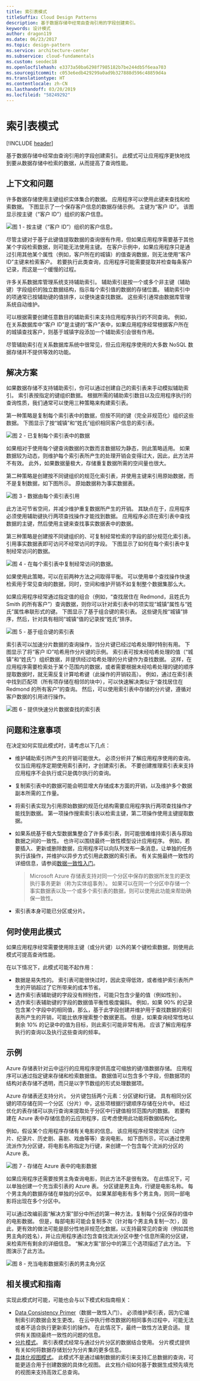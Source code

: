 ```yaml
---
title: 索引表模式
titleSuffix: Cloud Design Patterns
description: 基于数据存储中经常由查询引用的字段创建索引。
keywords: 设计模式
author: dragon119
ms.date: 06/23/2017
ms.topic: design-pattern
ms.service: architecture-center
ms.subservice: cloud-fundamentals
ms.custom: seodec18
ms.openlocfilehash: e3373a50ba6298f7985182b7be244db5f6eaa703
ms.sourcegitcommit: c053e6edb429299a0ad9b327888d596c48859d4a
ms.translationtype: HT
ms.contentlocale: zh-CN
ms.lasthandoff: 03/20/2019
ms.locfileid: "58249292"
---
```

# <a name="index-table-pattern"></a>索引表模式

[!INCLUDE [header](../_includes/header.md)]

基于数据存储中经常由查询引用的字段创建索引。 此模式可让应用程序更快地找到要从数据存储中检索的数据，从而提高了查询性能。

## <a name="context-and-problem"></a>上下文和问题

许多数据存储使用主键组织实体集合的数据。 应用程序可以使用此键来查找和检索数据。 下图显示了一个保存客户信息的数据存储示例。 主键为“客户 ID”。 该图显示按主键（“客户 ID”）组织的客户信息。

![图 1 - 按主键（“客户 ID”）组织的客户信息。](./_images/index-table-figure-1.png)

尽管主键对于基于此键值提取数据的查询很有作用，但如果应用程序需要基于其他某个字段检索数据，则可能无法使用主键。 在客户示例中，如果应用程序只是通过引用其他某个属性（例如，客户所在的城镇）的值查询数据，则无法使用“客户 ID”主键来检索客户。 若要执行此类查询，应用程序可能需要提取并检查每条客户记录，而这是一个缓慢的过程。

许多关系数据库管理系统支持辅助索引。 辅助索引是按一个或多个非主键（辅助键）字段组织的独立数据结构，指示每个索引值的数据的存储位置。 辅助索引中的项通常已按辅助键的值排序，以便快速查找数据。 这些索引通常由数据库管理系统自动维护。

可以根据需要创建任意数目的辅助索引来支持应用程序执行的不同查询。 例如，在关系数据库中“客户 ID”是主键的“客户”表中，如果应用程序经常根据客户所在的城镇查找客户，则基于城镇字段添加一个辅助索引会很有作用。

尽管辅助索引在关系数据库系统中很常见，但云应用程序使用的大多数 NoSQL 数据存储并不提供等效的功能。

## <a name="solution"></a>解决方案

如果数据存储不支持辅助索引，你可以通过创建自己的索引表来手动模拟辅助索引。 索引表按指定的键组织数据。 根据所需的辅助索引数目以及应用程序执行的查询性质，我们通常可以使用三种策略来构建索引表。

第一种策略是复制每个索引表中的数据，但按不同的键（完全非规范化）组织这些数据。 下图显示了按“城镇”和“姓氏”组织相同客户信息的索引表。

![图 2 - 已复制每个索引表中的数据](./_images/index-table-figure-2.png)

如果相对于使用每个键查询数据的次数而言数据较为静态，则此策略适用。 如果数据较为动态，则维护每个索引表所产生的处理开销会变得过大，因此，此方法并不有效。 此外，如果数据量极大，存储重复数据所需的空间量也很大。

第二种策略是创建按不同键组织的规范化索引表，并使用主键来引用原始数据，而不是复制数据，如下图所示。 原始数据称为事实数据表。

![图 3 - 数据由每个索引表引用](./_images/index-table-figure-3.png)

此方法可节省空间，并减少维护重复数据所产生的开销。 其缺点在于，应用程序必须使用辅助键执行两项查找操作才能找到数据。 应用程序必须在索引表中查找数据的主键，然后使用主键来查找事实数据表中的数据。

第三种策略是创建按不同键组织的、可复制经常检索的字段的部分规范化索引表。 引用事实数据表即可访问不经常访问的字段。 下图显示了如何在每个索引表中复制经常访问的数据。

![图 4 - 在每个索引表中复制经常访问的数据。](./_images/index-table-figure-4.png)

如果使用此策略，可以在前两种方法之间取得平衡。 可以使用单个查找操作快速检索用于常见查询的数据，同时，空间和维护开销不如复制整个数据集那么大。

如果应用程序经常通过指定值的组合（例如，“查找居住在 Redmond，且姓氏为 Smith 的所有客户”）查询数据，则你可以针对索引表中的项实现“城镇”属性与“姓氏”属性串联形式的键。 下图显示了基于组合键的索引表。 这些键先按“城镇”排序，然后，针对具有相同“城镇”值的记录按“姓氏”排序。

![图 5 - 基于组合键的索引表](./_images/index-table-figure-5.png)

索引表可以加速分片数据的查询操作，当分片键已经过哈希处理时特别有用。 下图显示了将“客户 ID”哈希用作分片键的示例。 索引表可按未经哈希处理的值（“城镇”和“姓氏”）组织数据，并提供经过哈希处理的分片键作为查找数据。 这样，在应用程序需要检索处于某个范围内的数据，或者需要根据未经哈希处理的键的顺序提取数据时，就无需反复计算哈希键（此操作的开销较高）。 例如，通过在索引表中找到匹配项（所有项存储在相邻的块中），可以快速解决类似于“查找居住在 Redmond 的所有客户”的查询。 然后，可以使用索引表中存储的分片键，遵循对客户数据的引用进行操作。

![图 6 - 提供快速分片数据查找的索引表](./_images/index-table-figure-6.png)

## <a name="issues-and-considerations"></a>问题和注意事项

在决定如何实现此模式时，请考虑以下几点：

- 维护辅助索引所产生的开销可能很大。 必须分析并了解应用程序使用的查询。 仅当应用程序定期使用索引表时，才创建索引表。 不要创建推理索引表来支持应用程序不会执行或只是偶尔执行的查询。
- 复制索引表中的数据可能会明显增大存储成本方面的开销，以及维护多个数据副本所需的工作量。
- 将索引表实现为引用原始数据的规范化结构需要应用程序执行两项查找操作才能找到数据。 第一项操作搜索索引表以检索主键，第二项操作使用主键提取数据。
- 如果系统基于极大型数据集整合了许多索引表，则可能很难维持索引表与原始数据之间的一致性。 也许可以围绕最终一致性模型设计应用程序。 例如，若要插入、更新或删除数据，应用程序可以向队列发布一条消息，让单独的任务执行该操作，并维护以异步方式引用此数据的索引表。 有关实施最终一致性的详细信息，请参阅[数据一致性入门](https://msdn.microsoft.com/library/dn589800.aspx)。

   >  Microsoft Azure 存储表支持对同一个分区中保存的数据所发生的更改执行事务更新（称为实体组事务）。 如果可以在同一个分区中存储一个事实数据表以及一个或多个索引表的数据，则可以使用此功能来帮助确保一致性。

- 索引表本身可能已分区或分片。

## <a name="when-to-use-this-pattern"></a>何时使用此模式

如果应用程序经常需要使用除主键（或分片键）以外的某个键检索数据，则使用此模式可提高查询性能。

在以下情况下，此模式可能不起作用：

- 数据是易失性的。 索引表可能很快过时，因此变得低效，或者维护索引表所产生的开销超过了它所带来的成本节省。
- 选作索引表辅助键的字段没有辨别性，可能只包含少量的值（例如性别）。
- 选作索引表辅助键的字段的数据值平衡性极度偏斜。 例如，如果 90% 的记录包含某个字段中的相同值，那么，基于此字段创建并维护用于查找数据的索引表所产生的开销，可能比依序搜索整个数据更高。 但是，如果查询经常性地以剩余 10% 的记录中的值为目标，则此索引可能非常有用。 应该了解应用程序执行的查询以及执行这些查询的频率。

## <a name="example"></a>示例

Azure 存储表针对云中运行的应用程序提供高度可缩放的键/值数据存储。 应用程序可以通过指定键来存储和检索数据值。 数据值可以包含多个字段，但数据项的结构对表存储不透明，而只是以字节数组的形式处理数据项。

Azure 存储表还支持分片。 分片键包括两个元素：分区键和行键。 具有相同分区键的项存储在同一个分区（分片）中，这些项根据行键顺序存储在分片中。 经过优化的表存储可以执行查询来提取处于分区中行键值相邻范围内的数据。 若要构建在 Azure 表中存储信息的云应用程序，应考虑使用此功能将数据结构化。

例如，假设某个应用程序存储有关电影的信息。 该应用程序经常按流派（动作片、纪录片、历史剧、喜剧、戏曲等等）查询电影。 如下图所示，可以通过使用流派作为分区键，将电影名称指定为行键，来创建一个包含每个流派的分区的 Azure 表。

![图 7 - 存储在 Azure 表中的电影数据](./_images/index-table-figure-7.png)

如果应用程序还需要按男主角查询电影，则此方法不是很有效。 在此情况下，可以单独创建一个充当索引表的 Azure 表。 分区键是男主角，行键是电影名称。 每个男主角的数据存储在单独的分区中。 如果某部电影有多个男主角，则同一部电影将出现在多个分区中。

可以通过改编前面“解决方案”部分中所述的第一种方法，复制每个分区保存的值中的电影数据。 但是，每部电影可能会复制多次（针对每个男主角复制一次），因此，更有效的做法可能是部分性地非规范化数据，以支持最常见的查询（例如其他男主角的姓名），并让应用程序通过包含查找流派分区中整个信息所需的分区键，来检索所有剩余的详细信息。 “解决方案”部分中的第三个选项描述了此方法。 下图演示了此方法。

![图 8 - 充当电影数据索引表的男主角分区](./_images/index-table-figure-8.png)

## <a name="related-patterns-and-guidance"></a>相关模式和指南

实现此模式时可能，可能也会与以下模式和指南相关：

- [Data Consistency Primer](https://msdn.microsoft.com/library/dn589800.aspx)（数据一致性入门）。 必须维护索引表，因为它编制索引的数据会发生更改。 在云中执行修改数据的相同事务过程中，可能无法或者不适合执行更新索引的操作。 在此情况下，最终一致性方法更合适。 提供有关围绕最终一致性的问题的信息。
- [分片模式](./sharding.md)。 索引表模式经常与通过分片分区的数据结合使用。 分片模式提供有关如何将数据存储划分为分片集的更多信息。
- [具体化视图模式](./materialized-view.md)。 此模式不是通过编制数据的索引来支持汇总数据的查询，可能更适合用于创建数据的具体化视图。 此文档介绍如何基于数据生成预先填充的视图来支持高效汇总查询。
